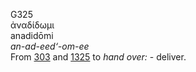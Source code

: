 <body>
  <p>G325<br>  ἀναδίδωμι  <br> anadidōmi  <br><i>an-ad-eed‘-om-ee </i><br>From <a href="g0303.htm">303</a> and <a href="g1325.htm">1325</a>  to <i>hand</i> <i>over:</i> - deliver.<br></p>
 </body>